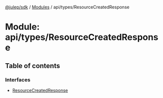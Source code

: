 [@julep/sdk](../README.md) / [Modules](../modules.md) / api/types/ResourceCreatedResponse

# Module: api/types/ResourceCreatedResponse

## Table of contents

### Interfaces

- [ResourceCreatedResponse](../interfaces/api_types_ResourceCreatedResponse.ResourceCreatedResponse.md)
